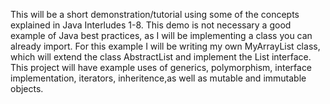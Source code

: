 
This will be a short demonstration/tutorial using some of the concepts explained in Java Interludes 1-8. This demo is not necessary a good example of Java best practices, as  I will be implementing a class you can already import. For this example I will be writing my own MyArrayList<T> class, which will extend the class AbstractList<E> and implement the List<E> interface. This project will have example uses of generics, polymorphism, interface implementation, iterators, inheritence,as well as mutable and immutable objects. 



